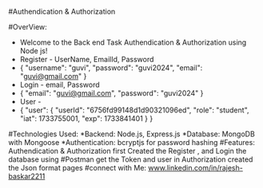 #Authendication & Authorization

#OverView:
  * Welcome to the Back end Task Authendication & Authorization using Node js!
  * Register - UserName, EmailId, Password
  * {
    "username": "guvi",
    "password": "guvi2024",
    "email": "guvi@gmail.com"
    }
  * Login - email, Password
  * {
    "email": "guvi@gmail.com",
    "password": "guvi2024"
    }
  * User -
  * {
    "user": {
        "userId": "6756fd99148d1d90321096ed",
        "role": "student",
        "iat": 1733755001,
        "exp": 1733841401
    }
    }



#Technologies Used:
    *Backend: Node.js, Express.js
    *Database: MongoDB with Mongoose
    *Authentication: bcryptjs for password hashing
#Features:
      Authendication & Authorization  first Created the Register , and Login the database using #Postman
      get the Token and user in Authorization created the Json format pages
#connect with Me: www.linkedin.com/in/rajesh-baskar2211      
      
